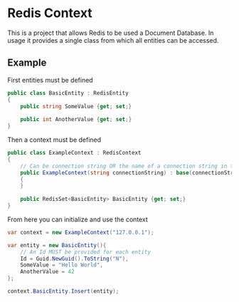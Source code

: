 # Redis Context

This is a project that allows Redis to be used a Document Database. In usage it provides a single class from which all entities can be accessed.

## Example
First entities must be defined 
```c#
public class BasicEntity : RedisEntity
{
    public string SomeValue {get; set;}
    
    public int AnotherValue {get; set;}
}
```
Then a context must be defined
```c#
public class ExampleContext : RedisContext
{
    // Can be connection string OR the name of a connection string in the config
    public ExampleContext(string connectionString) : base(connectionString)
    {
    }
    
    public RedisSet<BasicEntity> BasicEntity {get; set;}
}
```
From here you can initialize and use the context
```c#
var context = new ExampleContext("127.0.0.1");

var entity = new BasicEntity(){
    // An Id MUST be provided for each entity
    Id = Guid.NewGuid().ToString("N"),
    SomeValue = "Hello World",
    AnotherValue = 42
};

context.BasicEntity.Insert(entity);
```